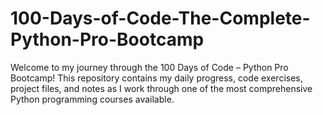 # 100-Days-of-Code-The-Complete-Python-Pro-Bootcamp
Welcome to my journey through the 100 Days of Code – Python Pro Bootcamp! This repository contains my daily progress, code exercises, project files, and notes as I work through one of the most comprehensive Python programming courses available.
